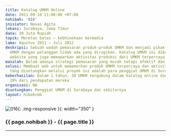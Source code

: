 ```yaml
---
title: Katalog UMKM Online
date: 2011-09-16 11:08:00 +07:00
nohibah: '016'
inisiator: Novas Agita
lokasi: Surabaya, Jawa Timur
dana: 30 Juta Rupiah
topik: Meretas batas – kebhinekaan bermedia
lama: Agustus 2011 – Juli 2012
deskripsi: Sebuah wadah pemasaran produk-produk UMKM dan menjadi pihak ketiga sehingga
  UMKM dengan pelanggan tidak ada yang dirugikan. Katalog UMKM ini dibuat dalam bentuk
  website yang juga memaparkan aktivitas produksi dari UMKM terpercaya
masalah: Belum adanya strategi pemasaran yang murah tetapi efektif dan efisien
solusi: Membuat web untuk memamerkan produk UMKM terpercaya dan aktivitas produksinya.
  Yang diuntungkan melalui proyek ini adalah para penggiat UMKM di Surabaya dan sekitarnya
keberhasilan: Dalam 1 tahun, 30 UMKM tergabung dalam katalog online dan adanya kenaikan
  20% dari pendapatan mereka
organisasi: NA
diuntungkan: Penggiat UMKM di Surabaya dan sekitarnya
layout: hibahcmb
---
```


![016](/static/img/hibahcmb/016.png){: .img-responsive }{: width="350" }

### {{ page.nohibah }} - {{ page.title }}

---
